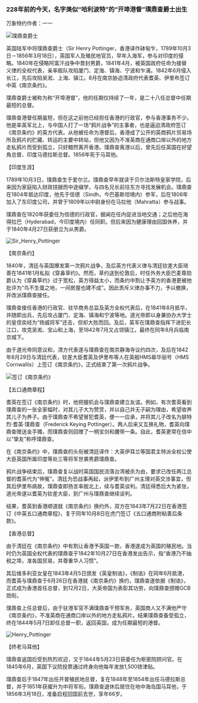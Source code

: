 ### 228年前的今天，名字类似“哈利波特”的“开埠港督”璞鼎查爵士出生

万象特约作者：一一

![璞鼎查爵士](璞鼎查爵士.jpg)

英国陆军中将璞鼎查爵士（Sir Henry Pottinger，香港译作砵甸乍，1789年10月3日－1856年3月18日），英国军人及殖民地官员，早年入海军，参与对印度的侵略。1840年在侵略阿富汗战争中晋封男爵，1841年4月，被英国政府任命为接替义律的全权代表，亲率舰队攻陷厦门、定海、镇海、宁波和乍浦。1842年6月侵入长江，先后攻陷吴淞、上海、镇江。8月在南京胁迫清政府代表耆英、伊里布签订中英《南京条约》。

璞鼎查爵士被称为称“开埠港督”，他的任期仅持续了一年，是二十八任总督中任期最短的总督。

璞鼎查港督任期虽短，但在这之前他已经担任香港的行政官，参与香港事务不少。他是率英军北上，与中国人打了一场“鸦片战争”的主事者，也是逼迫清政府签订《南京条约》的英方代表。从他被任命为港督后，香港成了公开的英商鸦片贸易场所及鸦片的贮藏、转运的主要中转站，但他又因为不准英商在通商口岸以外的地方走私鸦片而受到孤立，只好黯然离开香港。璞鼎查离港以后，曾先后任英国在好望角总督、印度马德拉斯总督。1856年死于马耳他。



【印度生涯】

1789年10月3日，璞鼎查生于爱尔兰。璞鼎查早年就读于贝尔法斯特皇家学院，后来因为家庭陷入财政拮据而中途缀学，与四名兄长前往东方寻找发展机会。璞鼎查在1804年抵达印度，他先于信德（Sindh，今巴基斯坦境内）参军，后在1806年加入了东印度公司，并曾于1809年以中尉身份在马拉他（Mahratta）参与战事。

璞鼎查在1820年获委任为信德的行政官，据闻在任内促进当地交通；之后他在海得拉巴（Hyderabad，今印度境内）任同职。但后来因为健康理由回国休养，并于1840年4月27日获册立为从男爵。

![Sir_Henry_Pottinger](Sir_Henry_Pottinger.jpg)

【南京条约】

1840年，清廷与英国爆发第一次鸦片战争，及后英方代表义律与清廷钦差大臣琦善在1841年1月私拟《穿鼻草约》。然而，草约送到伦敦后，时任外务大臣巴麦尊勋爵认为《穿鼻草约》过于宽松，英方得益太小，而条约中割让予英方的香港更被他批评为“鸟不生蛋之地，一间房屋也建不成”。因此责斥义律办事不力，予以撤换，并改派璞鼎查接任。

璞鼎查接任香港的行政官、驻华商务总监及英方全权代表后，在1841年8月抵华，并随即出兵，先后攻占厦门、定海、镇海和宁波等地。道光帝即以身兼协办大学士的皇侄奕经为“扬威将军”还击，但却大败而回。及后，英军在璞鼎查指挥下进犯长江口，攻克吴淞、宝山和上海，至1842年7月又占领镇江，最终在同年8月兵临南京城下。

由于道光帝同意议和，清方代表遂与璞鼎查在南京静海寺议约四次，及后在1842年8月29日与清廷代表，钦差大臣耆英及伊里布等人在英舰HMS皋华丽号（HMS Cornwallis）上签订《南京条约》，正式结束了第一次鸦片战争。

![签订《南京条约》](签订《南京条约》.jpg)

【五口通商章程】

耆英在签订《南京条约》时，他把握机会与璞鼎查建立友谊。例如，有次耆英看到璞鼎查的一张全家幅时，对其儿子大为赞赏，并以自己并无子嗣为理由，希望收养其儿子为养子。由于璞鼎查不希望冒犯耆英，便一一应承，并将其儿子改名为腓特烈·耆英·璞鼎查（Frederick Keying Pottinger）。两人后来又互换礼物，耆英向璞鼎查赠送金手镯，而璞鼎查则回赠了一柄宝剑和腰带一条。自此，耆英更常在信中以“挚友”称呼璞鼎查。

在《南京条约》中，璞鼎查的头衔被清廷译作：大英伊耳兰等国君主特派全权公使大臣英国所属印度等处三等将军世袭男爵璞鼎查。

鸦片战争结束后，璞鼎查复以战时英国国民流落台湾被杀为由，要求已改任两江总督的耆英代为“伸冤”。清廷为恐战事再起，派伊里布到广州主理对英交涉事宜，但其后伊里布病故，璞鼎查即扬言率舰北上，续与耆英谈判。清廷得悉后大为紧张，道光帝遂以耆英为钦差大臣，到广州与璞鼎查继续谈判。

结果，耆英到香港顺道就《南京条约》换约外，双方在1843年7月22日在香港签订《中英五口通商章程》，复于同年10月8日在虎门签订《五口通商附粘善后条款》。

【香港总督】

由于清廷在《南京条约》中有割让香港予英国一款，香港遂成为英国的殖民地。当时仍为英国全权代表的璞鼎查于1842年10月27日在香港发出告示，指“香港乃不抽税之埠，准各国贸易，并尊重华人习惯”。

其后维多利亚女皇在1843年4月5日颁发《英皇制诰》，《制诰》在同年6月抵港，而耆英与璞鼎查于6月26日在香港就《南京条约》换约，璞鼎查遂依据《制诰》，正式成为香港首任总督，到12月2日，大英帝国为表彰其功劳，向璞鼎查颁赠GCB勋衔。

璞鼎查上任总督后，由于驻港军官不满璞鼎查干预军务，英国商人又不满他严守《南京条约》，不准英商在通商口岸以外的地方走私鸦片。结果璞鼎查备受孤立，终在1844年5月7日卸任总督一职，返回英国，成为任期最短的港督。

![Henry_Pottinger](Henry_Pottinger.jpg)

【终老马耳他】

璞鼎查返国后受到热烈欢迎，又于1844年5月23日获委任为枢密院顾问官。在1845年6月，英国下议院投票通过终身向他每年发放1,500镑津贴。

璞鼎查后于1847年出任开普殖民地总督，复在1848年至1854年出任马德拉斯总督，并于1851年获擢升为中将军衔。璞鼎查退休后居住在地中海岛国马耳他，于1856年3月18日，准备启程回国前去世，享年66岁。


